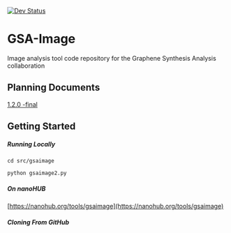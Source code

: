[![Dev Status](https://img.shields.io/endpoint?url=https://salty-headland-67572.herokuapp.com/badges/phase?repo=GSA-Image)](https://img.shields.io/endpoint?url=https://salty-headland-67572.herokuapp.com/badges/phase?repo=GSA-Image)

# GSA-Image
Image analysis tool code repository for the Graphene Synthesis Analysis collaboration

## Planning Documents
[1.2.0 -final](https://github.com/nanoMFG/GSA-Image/blob/planning/doc/SPD/GSAImage_SPD_v1.2.0.md)

## Getting Started

##### Running Locally

`cd src/gsaimage`

`python gsaimage2.py`

##### On nanoHUB
[https://nanohub.org/tools/gsaimage](https://nanohub.org/tools/gsaimage)

<!-- These instructions will get you a copy of the project up and running on your local machine for development and testing purposes. 
See deployment for notes on how to deploy the project on a live system. -->
##### Cloning From GitHub

